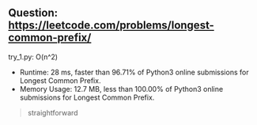 Question: https://leetcode.com/problems/longest-common-prefix/
---

try_1.py: O(n^2)

* Runtime: 28 ms, faster than 96.71% of Python3 online submissions for Longest Common Prefix.
* Memory Usage: 12.7 MB, less than 100.00% of Python3 online submissions for Longest Common Prefix.

> straightforward
